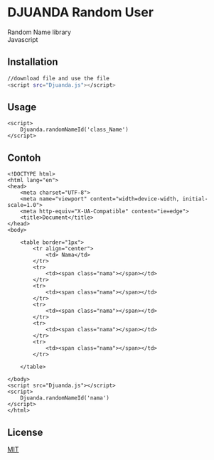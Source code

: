 # DJUANDA Random User
Random Name library <br/>
 Javascript

## Installation



```bash
//download file and use the file
<script src="Djuanda.js"></script>
```

## Usage

```
<script>
    Djuanda.randomNameId('class_Name')
</script>
```
## Contoh

```
<!DOCTYPE html>
<html lang="en">
<head>
    <meta charset="UTF-8">
    <meta name="viewport" content="width=device-width, initial-scale=1.0">
    <meta http-equiv="X-UA-Compatible" content="ie=edge">
    <title>Document</title>
</head>
<body>

    <table border="1px">
        <tr align="center">
            <td> Nama</td>
        </tr>
        <tr>
            <td><span class="nama"></span></td>
        </tr>
        <tr>
            <td><span class="nama"></span></td>
        </tr>
        <tr>
            <td><span class="nama"></span></td>
        </tr>
        <tr>
            <td><span class="nama"></span></td>
        </tr>
        <tr>
            <td><span class="nama"></span></td>
        </tr>
        
    </table>

</body>
<script src="Djuanda.js"></script>
<script>
    Djuanda.randomNameId('nama')
</script>
</html>
```


## License
[MIT](https://choosealicense.com/licenses/mit/)
